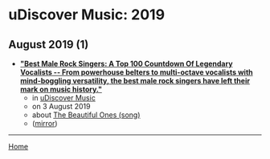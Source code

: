 # uDiscover Music: 2019

## August 2019 (1)

 - [**"Best Male Rock Singers: A Top 100 Countdown Of Legendary Vocalists -- From powerhouse belters to multi-octave vocalists with mind-boggling versatility, the best male rock singers have left their mark on music history."**](https://www.udiscovermusic.com/stories/best-male-rock-singers-legendary-vocalists/)
    - in [uDiscover Music](../../../publications/u-z/udiscover-music/index.md)
    - on 3 August 2019
    - about [The Beautiful Ones (song)](../../../topics/song/the-beautiful-ones/index.md)
    - ([mirror](https://web.archive.org/web/*/https://www.udiscovermusic.com/stories/best-male-rock-singers-legendary-vocalists/))

----

[Home](../index.md)

